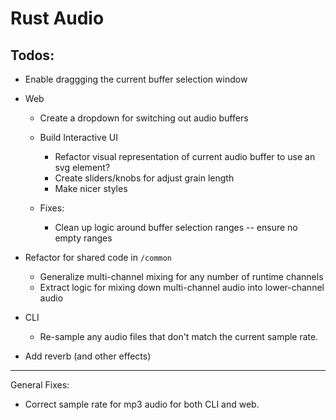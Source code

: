 # Rust Audio

## Todos:
- Enable draggging the current buffer selection window

- Web
   - Create a dropdown for switching out audio buffers

    - Build Interactive UI
        - Refactor visual representation of current audio buffer to use an svg <path /> element?
        - Create sliders/knobs for adjust grain length
        - Make nicer styles
    - Fixes:
        - Clean up logic around buffer selection ranges -- ensure no empty ranges


- Refactor for shared code in `/common`
    - Generalize multi-channel mixing for any number of runtime channels
    - Extract logic for mixing down multi-channel audio into lower-channel audio

- CLI
    - Re-sample any audio files that don't match the current sample rate.

- Add reverb (and other effects)


--------------------------

General Fixes:

 - Correct sample rate for mp3 audio for both CLI and web.